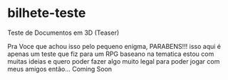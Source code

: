 # bilhete-teste
Teste de Documentos em 3D (Teaser) 

Pra Voce que achou isso pelo pequeno enigma, PARABENS!!!
isso aqui é apenas um teste que fiz para um RPG baseano na tematica
estou com muitas ideias e quero poder fazer algo muito legal para poder jogar com meus amigos
então...
Coming Soon 
